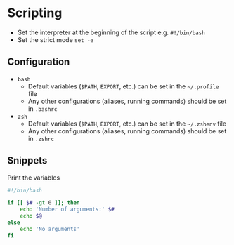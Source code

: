 # Scripting

- Set the interpreter at the beginning of the script e.g. `#!/bin/bash`
- Set the strict mode `set -e`

## Configuration

- `bash`
  - Default variables (`$PATH`, `EXPORT`, etc.) can be set in the `~/.profile` file
  - Any other configurations (aliases, running commands) should be set in `.bashrc`
- `zsh`
  - Default variables (`$PATH`, `EXPORT`, etc.) can be set in the `~/.zshenv` file
  - Any other configurations (aliases, running commands) should be set in `.zshrc`

## Snippets

Print the variables

```sh
#!/bin/bash

if [[ $# -gt 0 ]]; then
    echo 'Number of arguments:' $#
    echo $@
else
    echo 'No arguments'
fi
```
